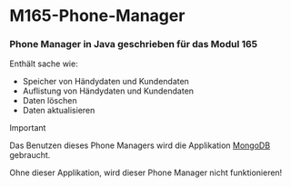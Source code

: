 # M165-Phone-Manager
### Phone Manager in Java geschrieben für das Modul 165
Enthält sache wie:
- Speicher von Händydaten und Kundendaten
- Auflistung von Händydaten und Kundendaten
- Daten löschen
- Daten aktualisieren
> [!IMPORTANT]
> Das Benutzen dieses Phone Managers wird die Applikation [MongoDB](https://www.mongodb.com/de-de) gebraucht.
>
> Ohne dieser Applikation, wird dieser Phone Manager nicht funktionieren!
